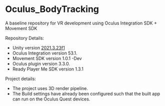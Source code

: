 # Oculus_BodyTracking
A baseline repository for VR development using Oculus Integration SDK + Movement SDK

Repository Details:
- Unity version [2021.3.23f1](https://unity.com/releases/editor/qa/lts-releases)
- Oculus Integration version 53.1.
- Movement SDK version 1.0.1 -Dev 
- Oculus plugin version 3.3.0.
- Ready Player Me SDK version 1.3.1

Project details:
- The project uses 3D render pipeline.
- The Build settings have already been configured such that the built app can run on the Oculus Quest devices.
